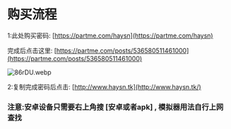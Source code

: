 # 购买流程

1:此处购买密码:  [https://partme.com/haysn](https://partme.com/haysn)

完成后点击这里: [https://partme.com/posts/536580511461000](https://partme.com/posts/536580511461000)

![86rDU.webp](https://s3-us-west-2.amazonaws.com/secure.notion-static.com/878c4936-dc9e-4e9d-b610-a180bf865b19/86rDU.webp)

2:复制完成密码后点击: [http://www.haysn.tk](http://www.haysn.tk/)

### 注意:安卓设备只需要右上角搜 [安卓或者apk] , 模拟器用法自行上网查找
